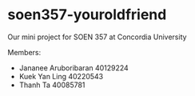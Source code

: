 # soen357-youroldfriend

Our mini project for SOEN 357 at Concordia University

Members:
- Jananee Aruboribaran 40129224
- Kuek Yan Ling 40220543
- Thanh Ta 40085781
